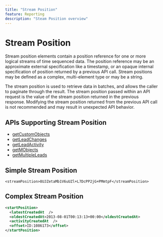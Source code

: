 ```yaml
---
title: "Stream Position"
feature: Reporting
description: "Steam Position overview"
---
```


# Stream Position

Stream position elements contain a position reference for one or more logical streams of time sequenced data. The position reference may be an approximate external specification like a timestamp, or an opaque internal specification of position returned by a previous API call. Stream positions may be defined as a complex, multi-element type or may be a string.

The stream position is used to retrieve data in batches, and allows the caller to paginate through the result. The stream position passed within an API request is the value of the stream position returned in the previous response. Modifying the stream position returned from the previous API call is not recommended and may result in unexpected API behavior.

## APIs Supporting Stream Position

- [getCustomObjects](getcustomobjects.md)
- [getLeadChanges](getleadchanges.md)
- [getLeadActivity](getleadactivity.md)
- [getMObjects](getmobjects.md)
- [getMultipleLeads](getmultipleleads.md)

## Simple Stream Position

```
<streamPosition>8UJZetaMb1V6uUZl+L7DcPP2jG+PMmtpF</streamPosition>
```

## Complex Stream Position

```xml
<startPosition>
  <latestCreatedAt  />
  <oldestCreatedAt>2013-08-01T00:13:13+00:00</oldestCreatedAt>
  <activityCreatedAt  />
  <offset>ID:1086173</offset>
</startPosition>
```
